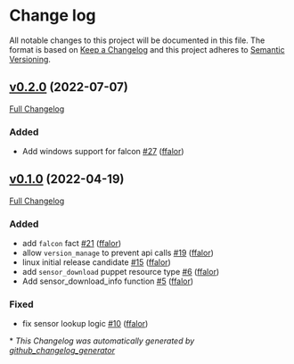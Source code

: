 # Change log

All notable changes to this project will be documented in this file. The format is based on [Keep a Changelog](http://keepachangelog.com/en/1.0.0/) and this project adheres to [Semantic Versioning](http://semver.org).

## [v0.2.0](https://github.com/crowdstrike/puppet-falcon/tree/v0.2.0) (2022-07-07)

[Full Changelog](https://github.com/crowdstrike/puppet-falcon/compare/v0.1.0...v0.2.0)

### Added

- Add windows support for falcon [\#27](https://github.com/CrowdStrike/puppet-falcon/pull/27) ([ffalor](https://github.com/ffalor))

## [v0.1.0](https://github.com/crowdstrike/puppet-falcon/tree/v0.1.0) (2022-04-19)

[Full Changelog](https://github.com/crowdstrike/puppet-falcon/compare/de2b319e3814b7090dc645138151eb842920e153...v0.1.0)

### Added

- add `falcon` fact [\#21](https://github.com/CrowdStrike/puppet-falcon/pull/21) ([ffalor](https://github.com/ffalor))
- allow `version_manage` to prevent api calls [\#19](https://github.com/CrowdStrike/puppet-falcon/pull/19) ([ffalor](https://github.com/ffalor))
- linux initial release candidate [\#15](https://github.com/CrowdStrike/puppet-falcon/pull/15) ([ffalor](https://github.com/ffalor))
- add `sensor_download` puppet resource type [\#6](https://github.com/CrowdStrike/puppet-falcon/pull/6) ([ffalor](https://github.com/ffalor))
- Add sensor\_download\_info function [\#5](https://github.com/CrowdStrike/puppet-falcon/pull/5) ([ffalor](https://github.com/ffalor))

### Fixed

- fix sensor lookup logic [\#10](https://github.com/CrowdStrike/puppet-falcon/pull/10) ([ffalor](https://github.com/ffalor))



\* *This Changelog was automatically generated by [github_changelog_generator](https://github.com/github-changelog-generator/github-changelog-generator)*
